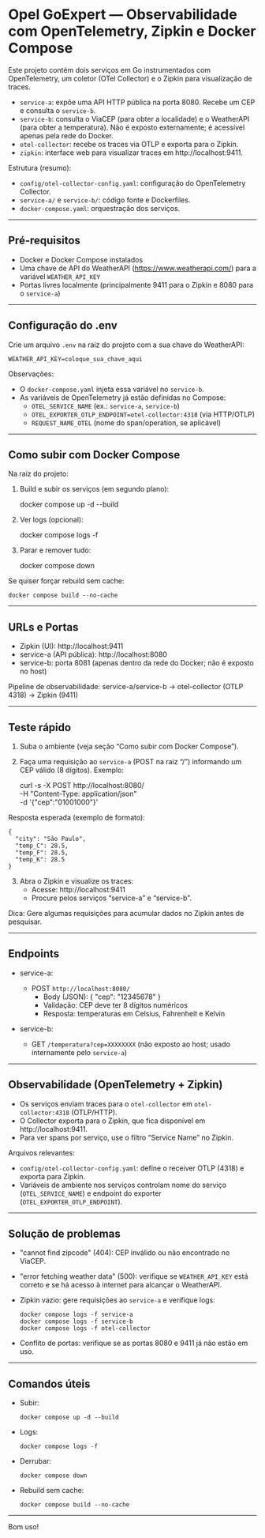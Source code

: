 # Opel GoExpert — Observabilidade com OpenTelemetry, Zipkin e Docker Compose

Este projeto contém dois serviços em Go instrumentados com OpenTelemetry, um coletor (OTel Collector) e o Zipkin para visualização de traces.

- `service-a`: expõe uma API HTTP pública na porta 8080. Recebe um CEP e consulta o `service-b`.
- `service-b`: consulta o ViaCEP (para obter a localidade) e o WeatherAPI (para obter a temperatura). Não é exposto externamente; é acessível apenas pela rede do Docker.
- `otel-collector`: recebe os traces via OTLP e exporta para o Zipkin.
- `zipkin`: interface web para visualizar traces em http://localhost:9411.

Estrutura (resumo):
- `config/otel-collector-config.yaml`: configuração do OpenTelemetry Collector.
- `service-a/` e `service-b/`: código fonte e Dockerfiles.
- `docker-compose.yaml`: orquestração dos serviços.

---

## Pré-requisitos

- Docker e Docker Compose instalados
- Uma chave de API do WeatherAPI (https://www.weatherapi.com/) para a variável `WEATHER_API_KEY`
- Portas livres localmente (principalmente 9411 para o Zipkin e 8080 para o `service-a`)

---

## Configuração do .env

Crie um arquivo `.env` na raiz do projeto com a sua chave do WeatherAPI:

    WEATHER_API_KEY=coloque_sua_chave_aqui

Observações:
- O `docker-compose.yaml` injeta essa variável no `service-b`.
- As variáveis de OpenTelemetry já estão definidas no Compose:
  - `OTEL_SERVICE_NAME` (ex.: `service-a`, `service-b`)
  - `OTEL_EXPORTER_OTLP_ENDPOINT=otel-collector:4318` (via HTTP/OTLP)
  - `REQUEST_NAME_OTEL` (nome do span/operation, se aplicável)

---

## Como subir com Docker Compose

Na raiz do projeto:

1) Build e subir os serviços (em segundo plano):

    docker compose up -d --build

2) Ver logs (opcional):

    docker compose logs -f

3) Parar e remover tudo:

    docker compose down

Se quiser forçar rebuild sem cache:

    docker compose build --no-cache

---

## URLs e Portas

- Zipkin (UI): http://localhost:9411
- service-a (API pública): http://localhost:8080
- service-b: porta 8081 (apenas dentro da rede do Docker; não é exposto no host)

Pipeline de observabilidade:
service-a/service-b → otel-collector (OTLP 4318) → Zipkin (9411)

---

## Teste rápido

1) Suba o ambiente (veja seção “Como subir com Docker Compose”).
2) Faça uma requisição ao `service-a` (POST na raiz “/”) informando um CEP válido (8 dígitos). Exemplo:

    curl -s -X POST http://localhost:8080/ \
      -H "Content-Type: application/json" \
      -d '{"cep":"01001000"}'

Resposta esperada (exemplo de formato):

    {
      "city": "São Paulo",
      "temp_C": 28.5,
      "temp_F": 28.5,
      "temp_K": 28.5
    }

3) Abra o Zipkin e visualize os traces:
   - Acesse: http://localhost:9411
   - Procure pelos serviços “service-a” e “service-b”.

Dica: Gere algumas requisições para acumular dados no Zipkin antes de pesquisar.

---

## Endpoints

- service-a:
  - POST `http://localhost:8080/`
    - Body (JSON): { "cep": "12345678" }
    - Validação: CEP deve ter 8 dígitos numéricos
    - Resposta: temperaturas em Celsius, Fahrenheit e Kelvin

- service-b:
  - GET `/temperatura?cep=XXXXXXXX` (não exposto ao host; usado internamente pelo `service-a`)

---

## Observabilidade (OpenTelemetry + Zipkin)

- Os serviços enviam traces para o `otel-collector` em `otel-collector:4318` (OTLP/HTTP).
- O Collector exporta para o Zipkin, que fica disponível em http://localhost:9411.
- Para ver spans por serviço, use o filtro “Service Name” no Zipkin.

Arquivos relevantes:
- `config/otel-collector-config.yaml`: define o receiver OTLP (4318) e exporta para Zipkin.
- Variáveis de ambiente nos serviços controlam nome do serviço (`OTEL_SERVICE_NAME`) e endpoint do exporter (`OTEL_EXPORTER_OTLP_ENDPOINT`).

---

## Solução de problemas

- "cannot find zipcode" (404): CEP inválido ou não encontrado no ViaCEP.
- "error fetching weather data" (500): verifique se `WEATHER_API_KEY` está correto e se há acesso à internet para alcançar o WeatherAPI.
- Zipkin vazio: gere requisições ao `service-a` e verifique logs:
  
      docker compose logs -f service-a
      docker compose logs -f service-b
      docker compose logs -f otel-collector

- Conflito de portas: verifique se as portas 8080 e 9411 já não estão em uso.

---

## Comandos úteis

- Subir:

      docker compose up -d --build

- Logs:

      docker compose logs -f

- Derrubar:

      docker compose down

- Rebuild sem cache:

      docker compose build --no-cache

---

Bom uso!